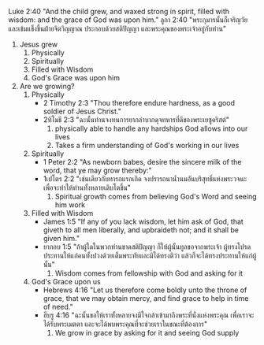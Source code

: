 Luke 2:40 "And the child grew, and waxed strong in spirit, filled with wisdom: and the grace of God was upon him."
ลูกา 2:40 "พระกุมารนั้นก็เจริญวัย และเข้มแข็งขึ้นฝ่ายจิตวิญญาณ ประกอบด้วยสติปัญญา และพระคุณของพระเจ้าอยู่กับท่าน"
1. Jesus grew
	1. Physically
	2. Spiritually
	3. Filled with Wisdom
	4. God's Grace was upon him
2. Are we growing?
	1. Physically
		- 2 Timothy 2:3 "Thou therefore endure hardness, as a good soldier of Jesus Christ."
		- 2ทิโมธี 2:3 "ฉะนั้นท่านจงทนการยากลำบากดุจทหารที่ดีของพระเยซูคริสต์"
			1. physically able to handle any hardships God allows into our lives	
			2. Takes a firm understanding of God's working in our lives
	2. Spiritually
		- 1 Peter 2:2 "As newborn babes, desire the sincere milk of the word, that ye may grow thereby:"
		- 1เปโตร 2:2 "เช่นเดียวกับทารกแรกเกิด จงปรารถนาน้ำนมอันบริสุทธิ์แห่งพระวจนะ เพื่อจะทำให้ท่านทั้งหลายเติบโตขึ้น"
			1. Spiritual growth comes from believing God's Word and seeing him work	
	3. Filled with Wisdom
		- James 1:5 "If any of you lack wisdom, let him ask of God, that giveth to all men liberally, and upbraideth not; and it shall be given him."
		- ยากอบ 1:5 "ถ้าผู้ใดในพวกท่านขาดสติปัญญา ก็ให้ผู้นั้นทูลขอจากพระเจ้า ผู้ทรงโปรดประทานให้แก่คนทั้งปวงด้วยเต็มพระทัยและมิได้ทรงติว่า แล้วก็จะได้ทรงประทานให้แก่ผู้นั้น"
			1. Wisdom comes from fellowship with God and asking for it
	4. God's Grace upon us
		- Hebrews 4:16 "Let us therefore come boldly unto the throne of grace, that we may obtain mercy, and find grace to help in time of need."
		- ฮีบรู 4:16 "ฉะนั้นขอให้เราทั้งหลายจงมีใจกล้าเข้ามาถึงพระที่นั่งแห่งพระคุณ เพื่อเราจะได้รับพระเมตตา และจะได้พบพระคุณที่จะช่วยเราในขณะที่ต้องการ"
			1. We grow in grace by asking for it and seeing God supply